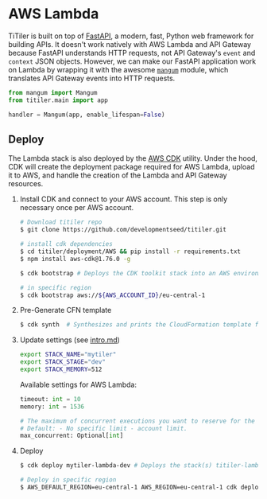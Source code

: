# AWS Lambda

TiTiler is built on top of [FastAPI](https://github.com/tiangolo/fastapi), a modern, fast, Python web framework for building APIs. It doesn't work natively with AWS Lambda and API Gateway because FastAPI understands HTTP requests, not API Gateway's `event` and `context` JSON objects. However, we can make our FastAPI application work on Lambda by wrapping it with the awesome [`mangum`](https://github.com/erm/mangum) module, which translates API Gateway events into HTTP requests.

```python
from mangum import Mangum
from titiler.main import app

handler = Mangum(app, enable_lifespan=False)
```

## Deploy

The Lambda stack is also deployed by the [AWS CDK](https://aws.amazon.com/cdk/) utility. Under the hood, CDK will create the deployment package required for AWS Lambda, upload it to AWS, and handle the creation of the Lambda and API Gateway resources.

1. Install CDK and connect to your AWS account. This step is only necessary once per AWS account.

    ```bash
    # Download titiler repo
    $ git clone https://github.com/developmentseed/titiler.git

    # install cdk dependencies
    $ cd titiler/deployment/AWS && pip install -r requirements.txt
    $ npm install aws-cdk@1.76.0 -g

    $ cdk bootstrap # Deploys the CDK toolkit stack into an AWS environment

    # in specific region
    $ cdk bootstrap aws://${AWS_ACCOUNT_ID}/eu-central-1
    ```

2. Pre-Generate CFN template

    ```bash
    $ cdk synth  # Synthesizes and prints the CloudFormation template for this stack
    ```

3. Update settings (see [intro.md](intro.md))

    ```bash
    export STACK_NAME="mytiler"
    export STACK_STAGE="dev"
    export STACK_MEMORY=512
    ```

    Available settings for AWS Lambda:

    ```python
    timeout: int = 10
    memory: int = 1536

    # The maximum of concurrent executions you want to reserve for the function.
    # Default: - No specific limit - account limit.
    max_concurrent: Optional[int]
    ```

4. Deploy

    ```bash
    $ cdk deploy mytiler-lambda-dev # Deploys the stack(s) titiler-lambda-dev in cdk/app.py

    # Deploy in specific region
    $ AWS_DEFAULT_REGION=eu-central-1 AWS_REGION=eu-central-1 cdk deploy mytiler-lambda-dev
    ```
